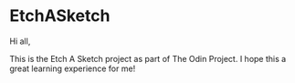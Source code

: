 # EtchASketch
Hi all, 

This is the Etch A Sketch project as part of The Odin Project. I hope this a great learning experience  for me!